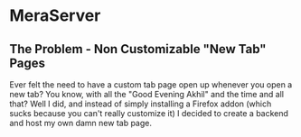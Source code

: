 # MeraServer

## The Problem - Non Customizable "New Tab" Pages 
Ever felt the need to have a custom tab page open up whenever you open a new tab? You know, with all the "Good Evening Akhil" and the time and all that? 
Well I did, and instead of simply installing a Firefox addon (which sucks because you can't really customize it) I decided to create a backend and host my own damn new tab page. 

